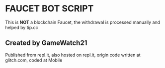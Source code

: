 # FAUCET BOT SCRIPT
This is **NOT** a blockchain Faucet, the withdrawal is processed manually and helped by tip.cc

## Created by GameWatch21
Published from repl.it, also hosted on repl.it, origin code written at glitch.com, coded at Mobile 
